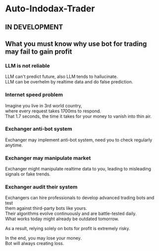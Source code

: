 # Auto-Indodax-Trader

## IN DEVELOPMENT

## What you must know why use bot for trading may fail to gain profit

### LLM is not reliable

LLM can't predict future, also LLM tends to hallucinate.  
LLM can be overhelm by realtime data and do false prediction.

### Internet speed problem

Imagine you live in 3rd world country,  
where every request takes 1700ms to respond.  
That 1.7 seconds, the time it takes for your money to vanish into thin air.

### Exchanger anti-bot system

Exchanger may implement anti-bot system, need you to check regularly anytime.

### Exchanger may manipulate market

Exchanger might manipulate realtime data to you, leading to misleading  
signals or fake trends.

### Exchanger audit their system

Exchangers can hire professionals to develop advanced trading bots and test  
them against third-party bots like yours.  
Their algorithms evolve continuously and are battle-tested daily.  
What works today might already be outdated tomorrow.

As a result, relying solely on bots for profit is extremely risky.

In the end, you may lose your money.  
Bot will always creating loss.
